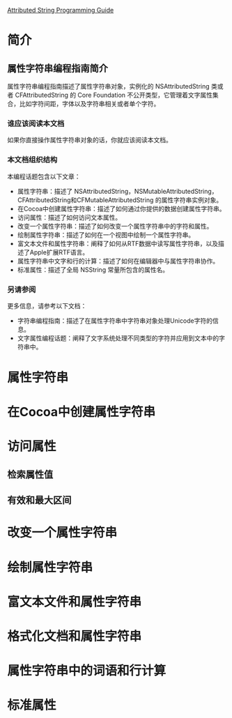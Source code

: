 [Attributed String Programming Guide](https://developer.apple.com/library/archive/documentation/Cocoa/Conceptual/AttributedStrings/AttributedStrings.html#//apple_ref/doc/uid/10000036i)

# 简介

## 属性字符串编程指南简介

属性字符串编程指南描述了属性字符串对象，实例化的 NSAttributedString 类或者 CFAttributedString 的 Core Foundation 不公开类型，它管理着文字属性集合，比如字符间距，字体以及字符串相关或者单个字符。

### 谁应该阅读本文档

如果你直接操作属性字符串对象的话，你就应该阅读本文档。

### 本文档组织结构

本编程话题包含以下文章：  

* 属性字符串：描述了 NSAttributedString，NSMutableAttributedString，CFAttributedString和CFMutableAttributedString 的属性字符串实例对象。
* 在Cocoa中创建属性字符串：描述了如何通过你提供的数据创建属性字符串。
* 访问属性：描述了如何访问文本属性。
* 改变一个属性字符串：描述了如何改变一个属性字符串中的字符和属性。
* 绘制属性字符串：描述了如何在一个视图中绘制一个属性字符串。
* 富文本文件和属性字符串：阐释了如何从RTF数据中读写属性字符串，以及描述了Apple扩展RTF语言。
* 属性字符串中文字和行的计算：描述了如何在编辑器中与属性字符串协作。
* 标准属性：描述了全局 NSString 常量所包含的属性名。

### 另请参阅

更多信息，请参考以下文档：  

* 字符串编程指南：描述了在属性字符串中字符串对象处理Unicode字符的信息。
* 文字属性编程话题：阐释了文字系统处理不同类型的字符并应用到文本中的字符串中。

# 属性字符串

# 在Cocoa中创建属性字符串

# 访问属性

## 检索属性值

## 有效和最大区间

# 改变一个属性字符串

# 绘制属性字符串

# 富文本文件和属性字符串

# 格式化文档和属性字符串

# 属性字符串中的词语和行计算

# 标准属性

